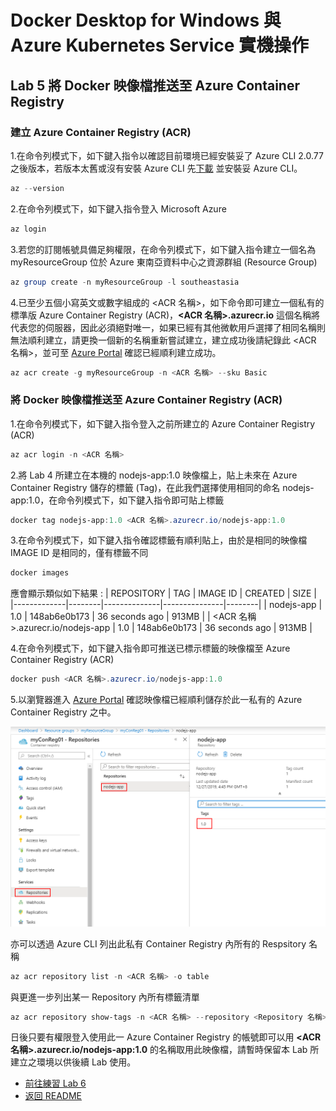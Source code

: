 # Docker Desktop for Windows 與 Azure Kubernetes Service 實機操作


## Lab 5 將 Docker 映像檔推送至 Azure Container Registry

### 建立 Azure Container Registry (ACR)

1.在命令列模式下，如下鍵入指令以確認目前環境已經安裝妥了 Azure CLI 2.0.77 之後版本，若版本太舊或沒有安裝 Azure CLI 先[下載](https://docs.microsoft.com/zh-tw/cli/azure/install-azure-cli?view=azure-cli-latest) 並安裝妥 Azure CLI。 
```powershell
az --version
```

2.在命令列模式下，如下鍵入指令登入 Microsoft Azure

```powershell
az login
```

3.若您的訂閱帳號具備足夠權限，在命令列模式下，如下鍵入指令建立一個名為 myResourceGroup 位於 Azure 東南亞資料中心之資源群組 (Resource Group)

```powershell
az group create -n myResourceGroup -l southeastasia
```

4.已至少五個小寫英文或數字組成的 <ACR 名稱>，如下命令即可建立一個私有的標準版 Azure Container Registry (ACR)，**<ACR 名稱>.azurecr.io** 這個名稱將代表您的伺服器，因此必須絕對唯一，如果已經有其他微軟用戶選擇了相同名稱則無法順利建立，請更換一個新的名稱重新嘗試建立，建立成功後請紀錄此 <ACR 名稱>，並可至 [Azure Portal](https://portal.azure.com) 確認已經順利建立成功。

```powershell
az acr create -g myResourceGroup -n <ACR 名稱> --sku Basic
```

### 將 Docker 映像檔推送至 Azure Container Registry (ACR)

1.在命令列模式下，如下鍵入指令登入之前所建立的 Azure Container Registry (ACR)
```powershell
az acr login -n <ACR 名稱>  
```

2.將 Lab 4 所建立在本機的 nodejs-app:1.0 映像檔上，貼上未來在 Azure Container Registry 儲存的標籤 (Tag)，在此我們選擇使用相同的命名 nodejs-app:1.0，在命令列模式下，如下鍵入指令即可貼上標籤
```powershell
docker tag nodejs-app:1.0 <ACR 名稱>.azurecr.io/nodejs-app:1.0
```

3.在命令列模式下，如下鍵入指令確認標籤有順利貼上，由於是相同的映像檔 IMAGE ID 是相同的，僅有標籤不同
```powershell
docker images
```
應會顯示類似如下結果 :
| REPOSITORY  | TAG    | IMAGE ID     | CREATED       | SIZE   |
|-------------|--------|--------------|---------------|--------|
| nodejs-app | 1.0 | 148ab6e0b173 | 36 seconds ago | 913MB |
| <ACR 名稱>.azurecr.io/nodejs-app | 1.0 | 148ab6e0b173 | 36 seconds ago | 913MB |

4.在命令列模式下，如下鍵入指令即可推送已標示標籤的映像檔至 Azure Container Registry (ACR)
```powershell
docker push <ACR 名稱>.azurecr.io/nodejs-app:1.0
```

5.以瀏覽器進入 [Azure Portal](https://portal.azure.com) 確認映像檔已經順利儲存於此一私有的 Azure Container Registry 之中。

![以瀏覽器進入 Azure Portal 驗證](./images/container-reg.png)

亦可以透過 Azure CLI 列出此私有 Container Registry 內所有的 Respsitory 名稱
```powershell
az acr repository list -n <ACR 名稱> -o table
```
與更進一步列出某一 Repository 內所有標籤清單

```powershell
az acr repository show-tags -n <ACR 名稱> --repository <Repository 名稱> -o table
```

日後只要有權限登入使用此一 Azure Container Registry 的帳號即可以用 **<ACR 名稱>.azurecr.io/nodejs-app:1.0** 的名稱取用此映像檔，請暫時保留本 Lab 所建立之環境以供後續 Lab 使用。

* [前往練習 Lab 6](Labs-06.md)
* [返回 README](README.md)